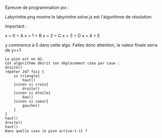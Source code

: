 Épreuve de programmation pix :

Labyrinthe.png montre le labyrinthe 
solve.js est l'algorithme de résolution 

Important : 

x = 0 = A
x = 1 = B
x = 2 = C
x = 3 = D
x = 4 = E

y commence à 0 dans cette algo. Faites donc attention, la valeur finale serra de y+=1

```
Le pion est en A2. 
Cet algorithme décrit son déplacement case par case : 
droite() 
répéter 247 fois { 
	si triangle{ 
		haut() 
	}sinon si croix{ 
		droite() 
	}sinon si étoile{ 
		bas() 
	}sinon si coeur{ 
		gauche() 
	} 
} 
haut() 
droite() 
haut() 
Dans quelle case le pion arrive-t-il ? 
```
